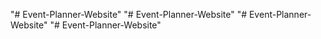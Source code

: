 "# Event-Planner-Website" 
"# Event-Planner-Website" 
"# Event-Planner-Website" 
"# Event-Planner-Website" 
